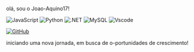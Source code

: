 olá, sou o Joao-Aquino17!

![JavaScript](https://img.shields.io/badge/JavaScript-F7DF1E?style=for-the-badge&logo=javascript&logoColor=black)
![Python](https://img.shields.io/badge/python-3670A0?style=for-the-badge&logo=python&logoColor=ffdd54)
![.NET](https://img.shields.io/badge/.NET-5C2D91?style=for-the-badge&logo=.net&logoColor=white)
![MySQL](https://img.shields.io/badge/MySQL-00000F?style=for-the-badge&logo=mysql&logoColor=white)
![Vscode](https://img.shields.io/badge/Vscode-007ACC?style=for-the-badge&logo=visual-studio-code&logoColor=white)



[![GitHub](https://img.shields.io/badge/GitHub-100000?style=for-the-badge&logo=github&logoColor=white)](https://github.com/Joao-Aquino17)

iniciando uma nova jornada, em busca de o-portunidades de crescimento!
